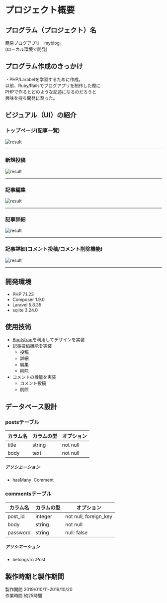 # プロジェクト概要
## プログラム（プロジェクト）名
簡易ブログアプリ「myblog」<br>
(ローカル環境で開発)

<!-------------------------------------------------- -->
## プログラム作成のきっかけ
・PHP/Larabelを学習するために作成。<br>
以前、Ruby/Railsでブログアプリを制作した際に<br>
PHPで作るとどのような記述になるのだろうと<br>
興味を持ち開発に至った。<br>
<!-------------------------------------------------- -->
## ビジュアル（UI）の紹介

### トップページ(記事一覧)
![result](https://i.gyazo.com/7940affabf3d7149eb8a2d61662cbb2a.gif)<br>

***

### 新規投稿
![result](https://i.gyazo.com/b4acb051263bb4e255ea13779d5a8a18.gif)<br>

***

### 記事編集
![result](https://i.gyazo.com/d8b4782bb5e10e574fc068a6151fb925.gif)
<br>

***

### 記事詳細
![result](https://i.gyazo.com/53b5dc709a698c8cdd9828de75aa257e.gif)
<br>

***

### 記事詳細(コメント投稿/コメント削除機能)
![result](https://i.gyazo.com/2695ba8634e3e1cff5c82affd87e9863.gif)<br>

***


<!-------------------------------------------------- -->
## 開発環境

- PHP 7.1.23
- Composer 1.9.0
- Laravel 5.8.35
- sqlite 3.24.0

<!-------------------------------------------------- -->
## 使用技術
- [Bootstrap](https://getbootstrap.com/)を利用してデザインを実装
- 記事投稿機能を実装
  - 投稿
  - 詳細
  - 編集
  - 削除
- コメントの機能を実装
  - コメント投稿
  - 削除

<!-------------------------------------------------- -->
## データベース設計

### postsテーブル
|カラム名|カラムの型|オプション|
|------|----|-------|
|title|string|not null|
|body|text|not null|


##### アソシエーション
- hasMany :Comment<br>

### commentsテーブル
|カラム名|カラムの型|オプション|
|------|----|-------|
|post_id|integer|not null, foreign_key|
|body|string|not null|
|password|string|null: false|


##### アソシエーション
- belongsTo :Post<br>


<!-------------------------------------------------- -->
## 製作時期と製作期間
製作期間 2019/010/11-2019/10/20<br>
作業時間 約25時間<br>


